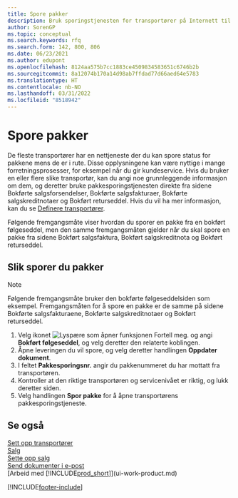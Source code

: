 ```yaml
---
title: Spore pakker
description: Bruk sporingstjenesten for transportører på Internett til å spore kolli og følge fremdriften i en levering.
author: SorenGP
ms.topic: conceptual
ms.search.keywords: rfq
ms.search.form: 142, 800, 806
ms.date: 06/23/2021
ms.author: edupont
ms.openlocfilehash: 8124aa575b7cc1883ce4509834583651c6746b2b
ms.sourcegitcommit: 8a12074b170a14d98ab7ffdad77d66aed64e5783
ms.translationtype: HT
ms.contentlocale: nb-NO
ms.lasthandoff: 03/31/2022
ms.locfileid: "8518942"
---
```

# <a name="track-packages"></a>Spore pakker
De fleste transportører har en nettjeneste der du kan spore status for pakkene mens de er i rute. Disse opplysningene kan være nyttige i mange forretningsprosesser, for eksempel når du gir kundeservice. Hvis du bruker en eller flere slike transportør, kan du angi noe grunnleggende informasjon om dem, og deretter bruke pakkesporingstjenesten direkte fra sidene Bokførte salgsforsendelser, Bokførte salgsfakturaer, Bokførte salgskreditnotaer og Bokført returseddel. Hvis du vil ha mer informasjon, kan du se [Definere transportører](sales-how-to-set-up-shipping-agents.md). 

Følgende fremgangsmåte viser hvordan du sporer en pakke fra en bokført følgeseddel, men den samme fremgangsmåten gjelder når du skal spore en pakke fra sidene Bokført salgsfaktura, Bokført salgskreditnota og Bokført returseddel.  

## <a name="to-track-a-package"></a>Slik sporer du pakker

> [!NOTE]
> Følgende fremgangsmåte bruker den bokførte følgeseddelsiden som eksempel. Fremgangsmåten for å spore en pakke er de samme på sidene Bokførte salgsfakturaene, Bokførte salgskreditnotaer og Bokført returseddel.

1. Velg ikonet ![Lyspære som åpner funksjonen Fortell meg.](media/ui-search/search_small.png "Fortell hva du vil gjøre") og angi **Bokført følgeseddel**, og velg deretter den relaterte koblingen.
2. Åpne leveringen du vil spore, og velg deretter handlingen **Oppdater dokument**.
3. I feltet **Pakkesporingsnr.** angir du pakkenummeret du har mottatt fra transportøren. 
4. Kontroller at den riktige transportøren og servicenivået er riktig, og lukk deretter siden.
5. Velg handlingen **Spor pakke** for å åpne transportørens pakkesporingstjeneste.

## <a name="see-also"></a>Se også

[Sett opp transportører](sales-how-to-set-up-shipping-agents.md)  
[Salg](sales-manage-sales.md)  
[Sette opp salg](sales-setup-sales.md)  
[Send dokumenter i e-post](ui-how-send-documents-email.md)  
[Arbeid med [!INCLUDE[prod_short](includes/prod_short.md)]](ui-work-product.md)


[!INCLUDE[footer-include](includes/footer-banner.md)]